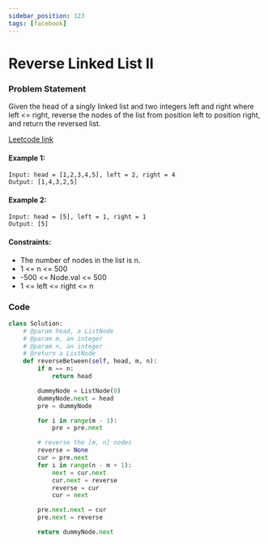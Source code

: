 ```yaml
---
sidebar_position: 123
tags: [facebook]
---
```


# Reverse Linked List II

### Problem Statement

Given the head of a singly linked list and two integers left and right where left <= right, reverse the nodes of the list from position left to position right, and return the reversed list.

[Leetcode link](https://leetcode.com/problems/reverse-linked-list-ii/)

#### Example 1:

```
Input: head = [1,2,3,4,5], left = 2, right = 4
Output: [1,4,3,2,5]
```

#### Example 2:

```
Input: head = [5], left = 1, right = 1
Output: [5]
```

#### Constraints:

- The number of nodes in the list is n.
- 1 <= n <= 500
- -500 <= Node.val <= 500
- 1 <= left <= right <= n

### Code

```python title="Python Code"
class Solution:
    # @param head, a ListNode
    # @param m, an integer
    # @param n, an integer
    # @return a ListNode
    def reverseBetween(self, head, m, n):
        if m == n:
            return head

        dummyNode = ListNode(0)
        dummyNode.next = head
        pre = dummyNode

        for i in range(m - 1):
            pre = pre.next

        # reverse the [m, n] nodes
        reverse = None
        cur = pre.next
        for i in range(n - m + 1):
            next = cur.next
            cur.next = reverse
            reverse = cur
            cur = next

        pre.next.next = cur
        pre.next = reverse

        return dummyNode.next

```
